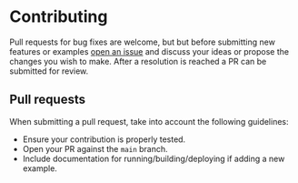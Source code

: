 # Contributing

Pull requests for bug fixes are welcome, but but before submitting new features or examples [open an issue](https://github.com/DataDog/opentelemetry-examples/issues/new) and discuss your ideas or propose the changes you wish to make. After a resolution is reached a PR can be submitted for review.

## Pull requests

When submitting a pull request, take into account the following guidelines:

- Ensure your contribution is properly tested.
- Open your PR against the `main` branch.
- Include documentation for running/building/deploying if adding a new example.
